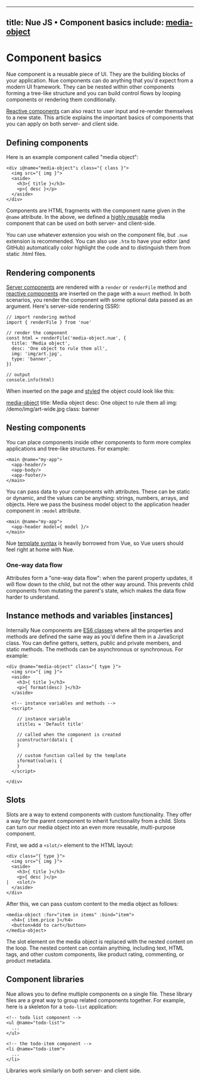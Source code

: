
---
title: Nue JS • Component basics
include: [media-object]
---


# Component basics
Nue component is a reusable piece of UI. They are the building blocks of your application. Nue components can do anything that you'd expect from a modern UI framework. They can be nested within other components forming a tree-like structure and you can build control flows by looping components or rendering them conditionally.

[Reactive components](reactive-components.html) can also react to user input and re-render themselves to a new state. This article explains the important basics of components that you can apply on both server- and client side.


## Defining components
Here is an example component called "media object":

```
<div ı@name="media-object"ı class="{ class }">
  <img src="{ img }">
  <aside>
    <h3>{ title }</h3>
    <p>{ desc }</p>
  </aside>
</div>
```

Components are HTML fragments with the component name given in the `@name` attribute. In the above, we defined a [highly reusable][media-object] media component that can be used on both server- and client-side.

[media-object]: http://www.stubbornella.org/content/2010/06/25/the-media-object-saves-hundreds-of-lines-of-code/

You can use whatever extension you wish on the component file, but `.nue` extension is recommended. You can also use `.htm` to have your editor (and GitHub) automatically color highlight the code and to distinguish them from static .html files.


## Rendering components
[Server components](server-components.html) are rendered with a `render` or `renderFile` method and [reactive components](reactive-components.html) are inserted on the page with a `mount` method. In both scenarios, you render the component with some optional data passed as an argument. Here's server-side rendering (SSR):

```
// import rendering method
import { renderFile } from 'nue'

// render the component
const html = renderFile('media-object.nue', {
  title: 'Media object',
  desc: 'One object to rule them all',
  img: 'img/art.jpg',
  type: 'banner',
})

// output
console.info(html)
```

When inserted on the page and [styled](styling-components.html) the object could look like this:

[media-object]
  title: Media object
  desc: One object to rule them all
  img: /demo/img/art-wide.jpg
  class: banner



## Nesting components
You can place components inside other components to form more complex applications and tree-like structures. For example:

```
<main @name="my-app">
  <app-header/>
  <app-body/>
  <app-footer/>
</main>
```

You can pass data to your components with attributes. These can be static or dynamic, and the values can be anything: strings, numbers, arrays, and objects. Here we pass the business model object to the application header component in `:model` attribute.

```
<main @name="my-app">
  <app-header model={ model }/>
</main>
```

Nue [template syntax](template-syntax.html) is heavily borrowed from Vue, so Vue users should feel right at home with Nue.


### One-way data flow
Attributes form a "one-way data flow": when the parent property updates, it will flow down to the child, but not the other way around. This prevents child components from mutating the parent's state, which makes the data flow harder to understand.



## Instance methods and variables [instances]
Internally Nue components are [ES6 classes][es6] where all the properties and methods are defined the same way as you'd define them in a JavaScript class. You can define getters, setters, public and private members, and static methods. The methods can be asynchronous or synchronous. For example:

```
<div @name="media-object" class="{ type }">
  <img src="{ img }">
  <aside>
    <h3>{ title }</h3>
    <p>{ format(desc) }</h3>
  </aside>

  <!-- instance variables and methods -->
  <script>

    // instance variable
    ıtitleı = 'Default title'

    // called when the component is created
    ıconstructor(data)ı {
    }

    // custom function called by the template
    ıformat(value)ı {
    }
  </script>

</div>
```

[es6]: https://developer.mozilla.org/en-US/docs/Web/JavaScript/Reference/Classes



## Slots
Slots are a way to extend components with custom functionality. They offer a way for the parent component to inherit functionality from a child. Slots can turn our media object into an even more reusable, multi-purpose component.

First, we add a `<slot/>` element to the HTML layout:

```
<div class="{ type }">
  <img src="{ img }">
  <aside>
    <h3>{ title }</h3>
    <p>{ desc }</p>
|   <slot/>
  </aside>
</div>
```

After this, we can pass custom content to the media object as follows:

```
<media-object :for="item in items" :bind="item">
  <h4>{ item.price }</h4>
  <button>Add to cart</button>
</media-object>
```

The slot element on the media object is replaced with the nested content on the loop. The nested content can contain anything, including text, HTML tags, and other custom components, like product rating, commenting, or product metadata.


## Component libraries
Nue allows you to define multiple components on a single file. These library files are a great way to group related components together. For example, here is a skeleton for a `todo-list` application:

```
<!-- todo list component -->
<ul @name="todo-list">
  ...
</ul>

<!-- the todo-item component -->
<li @name="todo-item">
  ...
</li>
```

Libraries work similarly on both server- and client side.



